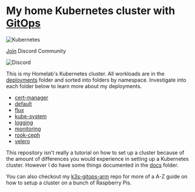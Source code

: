# My home Kubernetes cluster with [GitOps](https://www.weave.works/blog/what-is-gitops-really)

![Kubernetes](https://i.imgur.com/p1RzXjQ.png)

[Join](https://discord.gg/hk58BZV) Discord Community

![Discord](https://img.shields.io/discord/673534664354430999?label=discord) 

This is my Homelab's Kubernetes cluster. All workloads are in the [deployments](./deployments/) folder and sorted into folders by namespace. Investigate into each folder below to learn more about my deployments.

- [cert-manager](./deployments/cert-manager)
- [default](./deployments/default)
- [flux](./deployments/flux)
- [kube-system](./deployments/kube-system)
- [logging](./deployments/logging)
- [monitoring](./deployments/monitoring)
- [rook-ceph](./deployments/rook-ceph)
- [velero](./deployments/velero)

This repository isn't really a tutorial on how to set up a cluster because of the amount of differences you would experience in setting up a Kubernetes cluster. However I do have some things documented in the [docs](./docs/) folder.

You can also checkout my [k3s-gitops-arm](https://github.com/onedr0p/k3s-gitops-arm) repo for more of a A-Z guide on how to setup a cluster on a bunch of Raspberry Pis.
